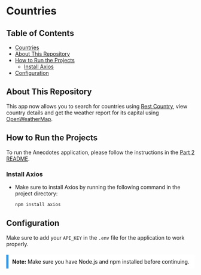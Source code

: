 # Countries

## Table of Contents

- [Countries](#countries)
- [About This Repository](#about-this-repository)
- [How to Run the Projects](#how-to-run-the-projects)
  - [Install Axios](#install-axios)
- [Configuration](#configuration)

## About This Repository

This app now allows you to search for countries using [Rest Country](https://studies.cs.helsinki.fi/restcountries), view country details and get the weather report for its capital using  [OpenWeatherMap](https://openweathermap.org/weather-conditions#Icon-list).

## How to Run the Projects

To run the Anecdotes application, please follow the instructions in the [Part 2 README](../README.md#how-to-run-the-projects).

### Install Axios

- Make sure to install Axios by running the following command in the project directory:
  ```bash
  npm install axios
## Configuration

Make sure to add your `API_KEY` in the `.env` file for the application to work properly.

<div style="background-color: #ffffff; border-left: 6px solid #2196F3; padding: 10px; color: #000000; margin: 20px 0;">
  <strong>Note:</strong> Make sure you have Node.js and npm installed before continuing.
</div>